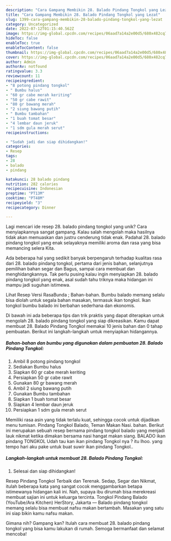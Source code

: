```yaml
---
description: "Cara Gampang Membikin 28. Balado Pindang Tongkol yang Lezat"
title: "Cara Gampang Membikin 28. Balado Pindang Tongkol yang Lezat"
slug: 1399-cara-gampang-membikin-28-balado-pindang-tongkol-yang-lezat
category: Uncategorized
date: 2022-07-12T01:15:40.562Z
image: https://img-global.cpcdn.com/recipes/06aad7a14a2e00d5/680x482cq70/28-balado-pindang-tongkol-foto-resep-utama.jpg
hideToc: false
enableToc: true
enableTocContent: false
thumbnail: https://img-global.cpcdn.com/recipes/06aad7a14a2e00d5/680x482cq70/28-balado-pindang-tongkol-foto-resep-utama.jpg
cover: https://img-global.cpcdn.com/recipes/06aad7a14a2e00d5/680x482cq70/28-balado-pindang-tongkol-foto-resep-utama.jpg
author: Admin
authorAv: notfound
ratingvalue: 3.3
reviewcount: 11
recipeingredient:
- "8 potong pindang tongkol"
- " Bumbu halus"
- "60 gr cabe merah keriting"
- "50 gr cabe rawit"
- "80 gr bawang merah"
- "2 siung bawang putih"
- " Bumbu tambahan"
- "1 buah tomat besar"
- "4 lembar daun jeruk"
- "1 sdm gula merah serut"
recipeinstructions:

- "Sudah jadi dan siap dihidangkan!"
categories:
- Resep
tags:
- 28
- balado
- pindang

katakunci: 28 balado pindang 
nutrition: 282 calories
recipecuisine: Indonesian
preptime: "PT13M"
cooktime: "PT48M"
recipeyield: "3"
recipecategory: Dinner

---
```





Lagi mencari ide resep 28. balado pindang tongkol yang unik? Cara menyiapkannya sangat gampang. Kalau salah mengolah maka hasilnya tidak akan memuaskan dan justru cenderung tidak enak. Padahal 28. balado pindang tongkol yang enak selayaknya memiliki aroma dan rasa yang bisa memancing selera Kita.





Ada beberapa hal yang sedikit banyak berpengaruh terhadap kualitas rasa dari 28. balado pindang tongkol, pertama dari jenis bahan, selanjutnya pemilihan bahan segar dan Bagus, sampai cara membuat dan menghidangkannya. Tak perlu pusing kalau ingin menyiapkan 28. balado pindang tongkol yang enak,      asal sudah tahu triknya maka hidangan ini mampu jadi suguhan istimewa.














Lihat Resep Versi RasaBunda ; Bahan-bahan. Bumbu balado memang selalu bisa diolah untuk segala bahan masakan, termasuk ikan tongkol. Ikan tongkol bumbu balado ini berbahan sederhana dan ekonomis.






Di bawah ini ada beberapa tips dan trik praktis yang dapat diterapkan untuk mengolah 28. balado pindang tongkol yang siap dikreasikan. Kamu dapat membuat 28. Balado Pindang Tongkol memakai 10 jenis bahan dan 0 tahap pembuatan. Berikut ini langkah-langkah untuk menyiapkan hidangannya.

<!--inarticleads1-->

##### Bahan-bahan dan bumbu yang digunakan dalam pembuatan 28. Balado Pindang Tongkol:

1. Ambil 8 potong pindang tongkol
1. Sediakan  Bumbu halus
1. Siapkan 60 gr cabe merah keriting
1. Persiapkan 50 gr cabe rawit
1. Gunakan 80 gr bawang merah
1. Ambil 2 siung bawang putih
1. Gunakan  Bumbu tambahan
1. Siapkan 1 buah tomat besar
1. Siapkan 4 lembar daun jeruk
1. Persiapkan 1 sdm gula merah serut


Memiliki rasa asin yang tidak terlalu kuat, sehingga cocok untuk dijadikan menu tumisan. Pindang Tongkol Balado, Teman Makan Nasi. bahan. Berikut ini merupakan sebuah resep bernama pindang tongkol balado yang menjadi lauk nikmat ketika dimakan bersama nasi hangat makan siang. BALADO ikan pindang TONGKOL Udah tau kan ikan pindang Tongkol nya ? itu lhoo. yang tempo hari aku pake untuk buat suwir ikan pindang Tongkol.. 

<!--inarticleads2-->

##### Langkah-langkah untuk membuat 28. Balado Pindang Tongkol:


1. Selesai dan siap dihidangkan!

Resep Pindang Tongkol Terbaik dan Terenak. Sedap, Segar dan Nikmat, itulah beberapa kata yang sangat cocok menggambarkan betapa istimewanya hidangan kali ini. Nah, supaya ibu dirumah bisa merekreasi membuat sajian ini untuk keluarga tercinta. Tongkol Pindang Balado (YouTube/Ara Kitchen) HerStory, Jakarta — Balado pindang tongkol memang selalu bisa membuat nafsu makan bertambah. Masakan yang satu ini siap bikin kamu nafsu makan. 

Gimana nih? Gampang kan? Itulah cara membuat 28. balado pindang tongkol yang bisa kamu lakukan di rumah. Semoga bermanfaat dan selamat mencoba!
